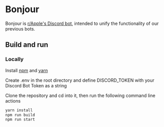 # Bonjour

Bonjour is [r/Apple's Discord bot](https://discord.gg/apple), intended to unify the functionality of our previous bots.

## Build and run

### Locally

Install [npm](https://docs.npmjs.com/downloading-and-installing-node-js-and-npm) and [yarn](https://classic.yarnpkg.com/lang/en/docs/install/)

Create .env in the root directory and define DISCORD_TOKEN with your Discord Bot Token as a string

Clone the repository and cd into it, then run the following command line actions

```bash
yarn install
npm run build
npm run start
```
